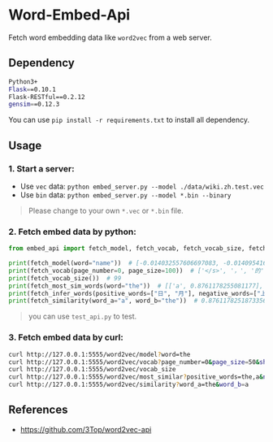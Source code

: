 # Word-Embed-Api

Fetch word embedding data like `word2vec` from a web server.  

## Dependency

```bash
Python3+
Flask==0.10.1
Flask-RESTful==0.2.12
gensim==0.12.3
```
You can use `pip install -r requirements.txt` to install all dependency.

## Usage

### 1. Start a server:

- Use `vec` data: `python embed_server.py --model ./data/wiki.zh.test.vec`
- Use `bin` data: `python embed_server.py --model *.bin --binary`

 > Please change to your own `*.vec` or `*.bin` file.

### 2. Fetch embed data by python:

```python
from embed_api import fetch_model, fetch_vocab, fetch_vocab_size, fetch_most_sim_words, fetch_infer_words, fetch_similarity

print(fetch_model(word="name"))  # [-0.014032557606697083, -0.01409541629254818,...]
print(fetch_vocab(page_number=0, page_size=100))  # ['</s>', '，', '的', ...]
print(fetch_vocab_size())  # 99
print(fetch_most_sim_words(word="the"))  # [['a', 0.8761178255081177], ['e', 0.8689581751823425], ...]
print(fetch_infer_words(positive_words=["日", "月"], negative_words=["上"]))  # [['年', 0.8870731592178345], ...]
print(fetch_similarity(word_a="a", word_b="the"))  # 0.8761178251873356
```
> you can use `test_api.py` to test.

### 3. Fetch embed data by curl:
```bash
curl http://127.0.0.1:5555/word2vec/model?word=the
curl http://127.0.0.1:5555/word2vec/vocab?page_number=0&page_size=50&shuffle=False
curl http://127.0.0.1:5555/word2vec/vocab_size
curl http://127.0.0.1:5555/word2vec/most_similar?positive_words=the,a&negative_words=an&topn=5
curl http://127.0.0.1:5555/word2vec/similarity?word_a=the&word_b=a
```

## References

- https://github.com/3Top/word2vec-api
